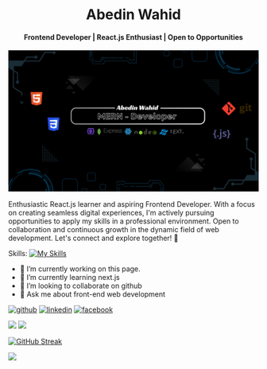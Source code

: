 <h1 align="center">Abedin Wahid</h1>
<h4 align="center">Frontend Developer | React.js Enthusiast | Open to Opportunities</h1>



![Frontend Developer | React.js Enthusiast | Open to Opportunities](/asset/cover.png)

Enthusiastic React.js learner and aspiring Frontend Developer. With a focus on creating seamless digital experiences, I'm actively pursuing opportunities to apply my skills in a professional environment. Open to collaboration and continuous growth in the dynamic field of web development. Let's connect and explore together! 🚀

Skills:
[![My Skills](https://skillicons.dev/icons?i=js,react,nodejs,mongodb,express,tailwind,boostrap)](https://skillicons.dev)

- 🔭 I’m currently working on this page.
- 🌱 I’m currently learning next.js
- 👯 I’m looking to collaborate on github
- 💬 Ask me about front-end web development

[<img src='https://cdn.jsdelivr.net/npm/simple-icons@3.0.1/icons/github.svg' alt='github' height='40'>](https://github.com/abedinwahid9) [<img src='https://cdn.jsdelivr.net/npm/simple-icons@3.0.1/icons/linkedin.svg' alt='linkedin' height='40'>](https://www.linkedin.com/in/abedinwahid9/) [<img src='https://cdn.jsdelivr.net/npm/simple-icons@3.0.1/icons/facebook.svg' alt='facebook' height='40'>](https://www.facebook.com/abedin.wahid.5)

![](http://github-profile-summary-cards.vercel.app/api/cards/most-commit-language?username=abedinwahid9&theme=dark)
![](https://api.githubtrends.io/user/svg/abedinwahid9/repos?time_range=three_months&theme=dark)

<bt/>

[![GitHub Streak](https://github-readme-streak-stats.herokuapp.com?user=abedinwahid9&theme=dark)](https://git.io/streak-stats)

![](http://github-profile-summary-cards.vercel.app/api/cards/profile-details?username=abedinwahid9&theme=dark)
